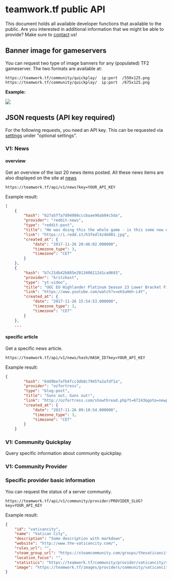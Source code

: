 # teamwork.tf public API

This document holds all available developer functions that available to the public. Are you interested in additional information that we might be able to provide? Make sure to [contact](http://dev.teamwork.tf/about) us!

## Banner image for gameservers

You can request two type of image banners for any (populated) TF2 gameserver. The two formats are available at:

```
https://teamwork.tf/community/quickplay/  ip:port  /550x125.png
https://teamwork.tf/community/quickplay/  ip:port  /675x125.png
```

**Example:**

[![](https://teamwork.tf/community/quickplay/74.91.127.172:27017/675x125.png)](https://teamwork.tf/community/quickplay/74.91.127.172:27017/675x125.png)

## JSON requests (API key required)

For the following requests, you need an API key. This can be requested via [settings](https://teamwork.tf/settings) under "optional settings".

### V1: News

#### overview

Get an overview of the last 20 news items posted. All these news items are also displayed on the site at [news](https://teamwork.tf/news)

```
https://teamwork.tf/api/v1/news?key=YOUR_API_KEY
```

Example result:
```json
[
    {
        "hash": "627a5ffa7d94986cccbaae96ab04c5da",
        "provider": "reddit-news",
        "type": "reddit-post",
        "title": "He was doing this the whole game - is this some new exploit?",
        "link": "https://i.redd.it/h3fedl4z4b001.jpg",
        "created_at": {
            "date": "2017-11-26 20:46:02.000000",
            "timezone_type": 3,
            "timezone": "CET"
        }
    },
    {
        "hash": "b7c21db42b885e2013406112d1ca0693",
        "provider": "kritzkast",
        "type": "yt-video",
        "title": "UGC EU Highlander Platinum Season 23 Lower Bracket Finals",
        "link": "https://www.youtube.com/watch?v=ekSuHeh-L4Y",
        "created_at": {
            "date": "2017-11-26 15:54:53.000000",
            "timezone_type": 3,
            "timezone": "CET"
        }
    },
    ...
```

#### specific article

Get a specific news article.

```
https://teamwork.tf/api/v1/news/hash/HASH_ID?key=YOUR_API_KEY
```

Example result:
```json
{
        "hash": "64d9be7afb4fcc3db8c7945fa2afdf1a",
        "provider": "ozfortress",
        "type": "blog-post",
        "title": "Suns out, Guns out!",
        "link": "http://ozfortress.com/showthread.php?t=67243&goto=newpost",
        "created_at": {
            "date": "2017-11-26 09:10:54.000000",
            "timezone_type": 3,
            "timezone": "CET"
        }
    }
```

### V1: Community Quickplay

Query specific information about community quickplay.



### V1: Community Provider

### Specific provider basic information

You can request the status of a server community.

```
https://teamwork.tf/api/v1/community/provider/PROVIDER_SLUG?key=YOUR_API_KEY
```


Example result:
```json
{
    "id": "vaticancity",
    "name": "Vatican City",
    "description": "Some description with markdown",
    "website": "http://www.the-vaticancity.com/",
    "rules_url": "",
    "steam_group_url": "https://steamcommunity.com/groups/thevaticancity",
    "location_focus": "",
    "statistics": "https://teamwork.tf/community/provider/vaticancity/stats.json",
    "image": "https://teamwork.tf/images/providers/community/vaticancity.png"
}
```

